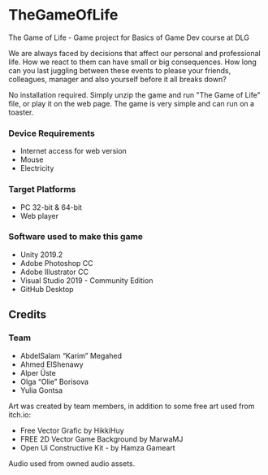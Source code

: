 # TheGameOfLife
 The Game of Life - Game project for Basics of Game Dev course at DLG
 
 We are always faced by decisions that affect our personal and professional life. How we react to them can have small or big consequences. How long can you last juggling between these events to please your friends, colleagues, manager and also yourself before it all breaks down?
 
 No installation required. Simply unzip the game and run "The Game of Life" file, or play it on the web page. The game is very simple and can run on a toaster.
 
 ### Device Requirements
  - Internet access for web version
  - Mouse
  - Electricity
 
 ### Target Platforms
  - PC 32-bit & 64-bit
  - Web player

 ### Software used to make this game
  - Unity 2019.2
  - Adobe Photoshop CC
  - Adobe Illustrator CC
  - Visual Studio 2019 - Community Edition
  - GitHub Desktop
 
 
 ## Credits
 
 ### Team
  - AbdelSalam “Karim” Megahed
  - Ahmed ElShenawy
  - Alper Üste
  - Olga “Olie” Borisova
  - Yulia Gontsa

 Art was created by team members, in addition to some free art used from itch.io:
  - Free Vector Grafic by HikkiHuy
  - FREE 2D Vector Game Background by MarwaMJ
  - Open Ui Constructive Kit - by Hamza Gameart

 Audio used from owned audio assets.
 
 
